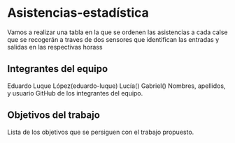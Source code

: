 # Asistencias-estadística

Vamos a realizar una tabla en la que se ordenen las asistencias a cada calse que se recogerán a traves de dos sensores que identifican las entradas y salidas en las respectivas horass


## Integrantes del equipo

Eduardo Luque López(eduardo-luque)
Lucía()
Gabriel()
Nombres, apellidos, y usuario GitHub de los integrantes del equipo.

## Objetivos del trabajo

Lista de los objetivos que se persiguen con el trabajo propuesto.
